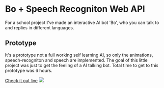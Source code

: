 # Bo + Speech Recogniton Web API

For a school project I've made an interactive AI bot 'Bo', who you can talk to and replies in different languages.

## Prototype

It's a prototype not a full working self learning AI, so only the animations, speech-recogniton and speech are implemented. The goal of this little project was just to get the feeling of a AI talking bot. Total time to get to this prototype was 6 hours.

[Check it out live](https://dvdz.design/school/bo)
![](https://dvdz.design/school/bo/img/bo_demo.gif)

